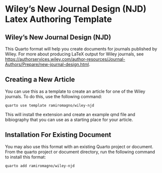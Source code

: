 # Wiley’s New Journal Design (NJD) Latex Authoring Template

## Wiley’s New Journal Design (NJD)

This Quarto format will help you create documents for journals published
by Wiley. For more about producing LaTeX output for Wiley journals, see
<https://authorservices.wiley.com/author-resources/Journal-Authors/Prepare/new-journal-design.html>.

## Creating a New Article

You can use this as a template to create an article for one of the Wiley
journals. To do this, use the following command:

`quarto use template ramiromagno/wiley-njd`

This will install the extension and create an example qmd file and
bibiography that you can use as a starting place for your article.

## Installation For Existing Document

You may also use this format with an existing Quarto project or
document. From the quarto project or document directory, run the
following command to install this format:

`quarto add ramiromagno/wiley-njd`
